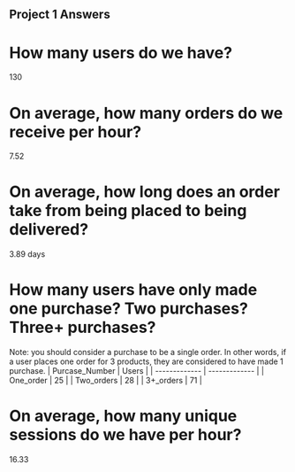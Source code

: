 
## Project 1 Answers
# How many users do we have?
130
# On average, how many orders do we receive per hour?
7.52
# On average, how long does an order take from being placed to being delivered?
3.89 days

# How many users have only made one purchase? Two purchases? Three+ purchases?

Note: you should consider a purchase to be a single order. In other words, if a user places one order for 3 products, they are considered to have made 1 purchase.
| Purcase_Number | Users |
| ------------- | ------------- |
| One_order | 25 |
| Two_orders  | 28 |
| 3+_orders  | 71 |

# On average, how many unique sessions do we have per hour?
16.33